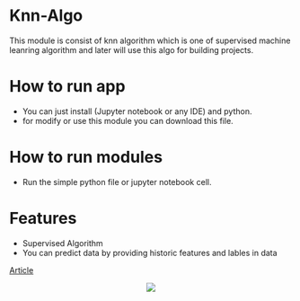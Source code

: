 # Knn-Algo

This module is consist of knn algorithm which is one of supervised machine leanring algorithm and later will use this algo for building projects.

# How to run app 

 * You can just install (Jupyter notebook or any IDE) and python.
 * for modify or use this module you can download this file. 

# How to run modules

 * Run the simple python file or jupyter notebook cell.

# Features

 * Supervised Algorithm
 * You can predict data by providing historic features and lables in data


[Article](https://www.javatpoint.com/k-nearest-neighbor-algorithm-for-machine-learning)

<p align="center">
  <img src="https://user-images.githubusercontent.com/66458303/133467407-b30df737-34d0-44f1-9e19-ce083c08876c.png">
</p>
